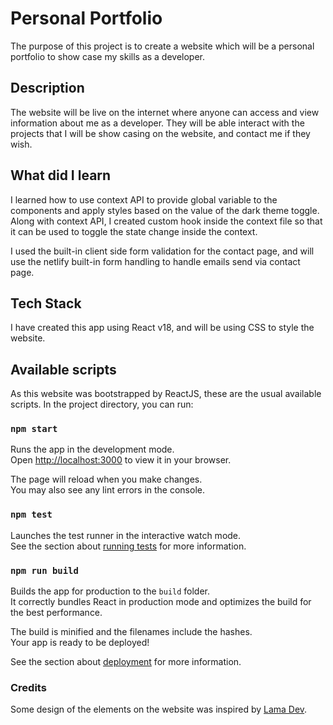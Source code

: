 # Personal Portfolio

The purpose of this project is to create a website which will be a personal portfolio to show case my skills as a developer.

## Description

The website will be live on the internet where anyone can access and view information about me as a developer. They will be able interact with the projects that I will be show casing on the website, and contact me if they wish.

## What did I learn

I learned how to use context API to provide global variable to the components and apply styles based on the value of the dark theme toggle. Along with context API, I created custom hook inside the context file so that it can be used to toggle the state change inside the context.

I used the built-in client side form validation for the contact page, and will use the netlify built-in form handling to handle emails send via contact page.

## Tech Stack

I have created this app using React v18, and will be using CSS to style the website.

## Available scripts

As this website was bootstrapped by ReactJS, these are the usual available scripts.
In the project directory, you can run:

### `npm start`

Runs the app in the development mode.\
Open [http://localhost:3000](http://localhost:3000) to view it in your browser.

The page will reload when you make changes.\
You may also see any lint errors in the console.

### `npm test`

Launches the test runner in the interactive watch mode.\
See the section about [running tests](https://facebook.github.io/create-react-app/docs/running-tests) for more information.

### `npm run build`

Builds the app for production to the `build` folder.\
It correctly bundles React in production mode and optimizes the build for the best performance.

The build is minified and the filenames include the hashes.\
Your app is ready to be deployed!

See the section about [deployment](https://facebook.github.io/create-react-app/docs/deployment) for more information.

### Credits

Some design of the elements on the website was inspired by [Lama Dev](https://www.youtube.com/c/LamaDev).
